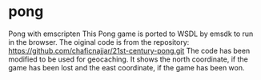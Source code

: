 # pong
Pong with emscripten
This Pong game is ported to WSDL by emsdk to run in the browser.
The oiginal code is from the repository:
https://github.com/chaficnajjar/21st-century-pong.git
The code has been modified to be used for geocaching. It shows the north coordinate, if the game has been lost
and the east coordinate, if the game has been won.
